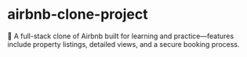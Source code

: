 # airbnb-clone-project
🔧 A full-stack clone of Airbnb built for learning and practice—features include property listings, detailed views, and a secure booking process.
